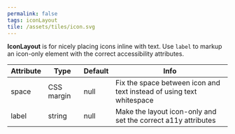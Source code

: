 ```yaml
---
permalink: false
tags: iconLayout
tile: /assets/tiles/icon.svg
---
```


**IconLayout** is for nicely placing icons inline with text.
Use `label` to markup an icon-only element with the correct accessibility attributes.

| Attribute | Type       | Default | Info                                                                 |
| --------- | ---------- | ------- | -------------------------------------------------------------------- |
| space     | CSS margin | null    | Fix the space between icon and text instead of using text whitespace |
| label     | string     | null    | Make the layout icon-only and set the correct a11y attributes        |

